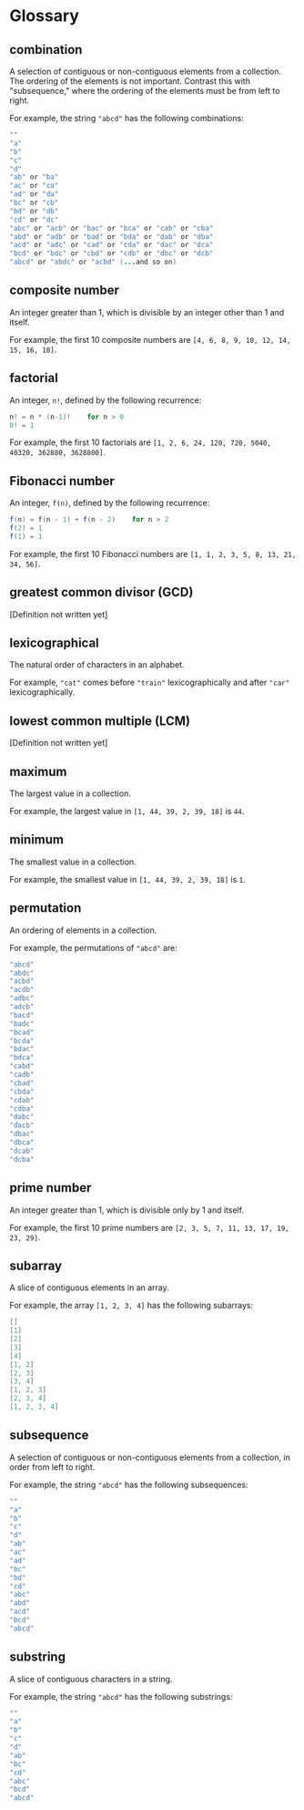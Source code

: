 # Glossary

## combination
A selection of contiguous or non-contiguous elements from a collection. The ordering of the elements is not important. Contrast this with "subsequence," where the ordering of the elements must be from left to right.

For example, the string `"abcd"` has the following combinations:

```java
""
"a"
"b"
"c"
"d"
"ab" or "ba"
"ac" or "ca"
"ad" or "da"
"bc" or "cb"
"bd" or "db"
"cd" or "dc"
"abc" or "acb" or "bac" or "bca" or "cab" or "cba"
"abd" or "adb" or "bad" or "bda" or "dab" or "dba"
"acd" or "adc" or "cad" or "cda" or "dac" or "dca"
"bcd" or "bdc" or "cbd" or "cdb" or "dbc" or "dcb"
"abcd" or "abdc" or "acbd" (...and so on)
```

## composite number
An integer greater than 1, which is divisible by an integer other than 1 and itself.

For example, the first 10 composite numbers are `[4, 6, 8, 9, 10, 12, 14, 15, 16, 18]`.

## factorial
An integer, `n!`, defined by the following recurrence:

```java
n! = n * (n-1)!    for n > 0
0! = 1
```

For example, the first 10 factorials are `[1, 2, 6, 24, 120, 720, 5040, 40320, 362880, 3628800]`.

## Fibonacci number
An integer, `f(n)`, defined by the following recurrence:

```java
f(n) = f(n - 1) + f(n - 2)    for n > 2
f(2) = 1
f(1) = 1
```

For example, the first 10 Fibonacci numbers are `[1, 1, 2, 3, 5, 8, 13, 21, 34, 56]`.

## greatest common divisor (GCD)
[Definition not written yet]

## lexicographical
The natural order of characters in an alphabet.

For example, `"cat"` comes before `"train"` lexicographically and after `"car"` lexicographically.

## lowest common multiple (LCM)
[Definition not written yet]

## maximum
The largest value in a collection.

For example, the largest value in `[1, 44, 39, 2, 39, 18]` is `44`.

## minimum
The smallest value in a collection.

For example, the smallest value in `[1, 44, 39, 2, 39, 18]` is `1`.

## permutation
An ordering of elements in a collection.

For example, the permutations of `"abcd"` are:

```java
"abcd"
"abdc"
"acbd"
"acdb"
"adbc"
"adcb"
"bacd"
"badc"
"bcad"
"bcda"
"bdac"
"bdca"
"cabd"
"cadb"
"cbad"
"cbda"
"cdab"
"cdba"
"dabc"
"dacb"
"dbac"
"dbca"
"dcab"
"dcba"
```

## prime number
An integer greater than 1, which is divisible only by 1 and itself.

For example, the first 10 prime numbers are `[2, 3, 5, 7, 11, 13, 17, 19, 23, 29]`.

## subarray
A slice of contiguous elements in an array.

For example, the array `[1, 2, 3, 4]` has the following subarrays:

```java
[]
[1]
[2]
[3]
[4]
[1, 2]
[2, 3]
[3, 4]
[1, 2, 3]
[2, 3, 4]
[1, 2, 3, 4]
```

## subsequence
A selection of contiguous or non-contiguous elements from a collection, in order from left to right.

For example, the string `"abcd"` has the following subsequences:

```java
""
"a"
"b"
"c"
"d"
"ab"
"ac"
"ad"
"bc"
"bd"
"cd"
"abc"
"abd"
"acd"
"bcd"
"abcd"
```

## substring
A slice of contiguous characters in a string.

For example, the string `"abcd"` has the following substrings:

```java
""
"a"
"b"
"c"
"d"
"ab"
"bc"
"cd"
"abc"
"bcd"
"abcd"
```
